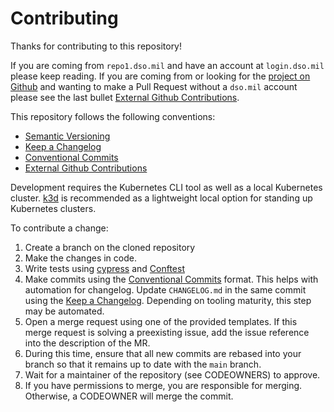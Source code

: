 # Contributing

Thanks for contributing to this repository!

If you are coming from `repo1.dso.mil` and have an account at `login.dso.mil` please keep reading. If you are coming from or looking for the [project on Github](https://github.com/DoD-Platform-One) and wanting to make a Pull Request without a `dso.mil` account please see the last bullet [External Github Contributions](https://repo1.dso.mil/big-bang/bigbang/-/blob/master/CONTRIBUTING.md?ref_type=heads#community-contributions-to-dod-platform-one-via-github).

This repository follows the following conventions:

* [Semantic Versioning](https://semver.org/)
* [Keep a Changelog](https://keepachangelog.com/)
* [Conventional Commits](https://www.conventionalcommits.org/)
* [External Github Contributions](https://repo1.dso.mil/big-bang/bigbang/-/blob/master/CONTRIBUTING.md?ref_type=heads#community-contributions-to-dod-platform-one-via-github)

Development requires the Kubernetes CLI tool as well as a local Kubernetes cluster. [k3d](https://k3d.io) is recommended as a lightweight local option for standing up Kubernetes clusters.

To contribute a change:

1. Create a branch on the cloned repository
2. Make the changes in code.
3. Write tests using [cypress](https://www.cypress.io) and [Conftest](https://conftest.dev)
4. Make commits using the [Conventional Commits](https://www.conventionalcommits.org/) format. This helps with automation for changelog. Update `CHANGELOG.md` in the same commit using the [Keep a Changelog](https://keepachangelog.com). Depending on tooling maturity, this step may be automated.
5. Open a merge request using one of the provided templates. If this merge request is solving a preexisting issue, add the issue reference into the description of the MR.
6. During this time, ensure that all new commits are rebased into your branch so that it remains up to date with the `main` branch.
7. Wait for a maintainer of the repository (see CODEOWNERS) to approve.
8. If you have permissions to merge, you are responsible for merging. Otherwise, a CODEOWNER will merge the commit.
